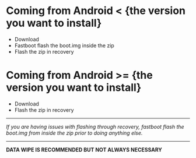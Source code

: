 # Coming from Android < {the version you want to install} #

  * Download
  * Fastboot flash the boot.img inside the zip
  * Flash the zip in recovery


# Coming from Android >= {the version you want to install} #

  * Download
  * Flash the zip in recovery


---


_If you are having issues with flashing through recovery, fastboot flash the boot.img from inside the zip prior to doing anything else._


---


**DATA WIPE IS RECOMMENDED BUT NOT ALWAYS NECESSARY**